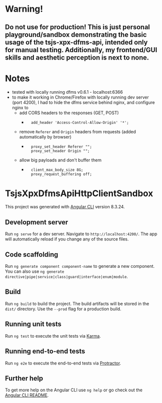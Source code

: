 # Warning!
## Do not use for production! This is just personal playground/sandbox demonstrating the basic usage of the tsjs-xpx-dfms-api, intended only for manual testing. Additionally, my frontend/GUI skills and aesthetic perception is next to none.

# Notes
- tested with locally running dfms v0.6.1 - localhost:6366
- to make it working in Chrome/Firefox with locally running dev server (port 4200), I had to hide the dfms service behind nginx, and configure nginx to
    -  add CORS headers to the responses (GET, POST)
        - ```
            add_header 'Access-Control-Allow-Origin' '*';
            ```
    - remove ```Referer``` and ```Origin``` headers from requests (added automatically by browser)
        - ```
            proxy_set_header Referer "";
            proxy_set_header Origin "";
            ```
    - allow big payloads and don't buffer them
        - ```
            client_max_body_size 8G;
            proxy_request_buffering off;
            ```

# TsjsXpxDfmsApiHttpClientSandbox

This project was generated with [Angular CLI](https://github.com/angular/angular-cli) version 8.3.24.

## Development server

Run `ng serve` for a dev server. Navigate to `http://localhost:4200/`. The app will automatically reload if you change any of the source files.

## Code scaffolding

Run `ng generate component component-name` to generate a new component. You can also use `ng generate directive|pipe|service|class|guard|interface|enum|module`.

## Build

Run `ng build` to build the project. The build artifacts will be stored in the `dist/` directory. Use the `--prod` flag for a production build.

## Running unit tests

Run `ng test` to execute the unit tests via [Karma](https://karma-runner.github.io).

## Running end-to-end tests

Run `ng e2e` to execute the end-to-end tests via [Protractor](http://www.protractortest.org/).

## Further help

To get more help on the Angular CLI use `ng help` or go check out the [Angular CLI README](https://github.com/angular/angular-cli/blob/master/README.md).
